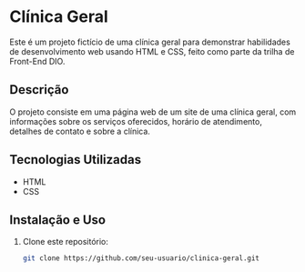 # Clínica Geral

Este é um projeto fictício de uma clínica geral para demonstrar habilidades de desenvolvimento web usando HTML e CSS, feito como parte da trilha de Front-End DIO.

## Descrição

O projeto consiste em uma página web de um site de uma clínica geral, com informações sobre os serviços oferecidos, horário de atendimento, detalhes de contato e sobre a clínica.

## Tecnologias Utilizadas

- HTML
- CSS

## Instalação e Uso

1. Clone este repositório:

   ```bash
   git clone https://github.com/seu-usuario/clinica-geral.git
